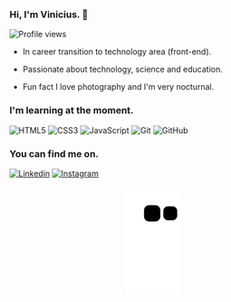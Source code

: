 <h3 align="left"> Hi, I'm Vinicius. 👋 </h1>

<p align="left"> <img src="https://komarev.com/ghpvc/?username=alvesvn&color=blue" alt="Profile views" /> </p>

- In career transition to technology area (front-end).

- Passionate about technology, science and education.

- Fun fact I love photography and I'm very nocturnal.

### I'm learning at the moment.
![HTML5](https://img.shields.io/badge/-html5-05122A?style=flat&logo=html5)
![CSS3](https://img.shields.io/badge/-css3-05122A?style=flat&logo=css3)
![JavaScript](https://img.shields.io/badge/-JavaScript-05122A?style=flat&logo=javascript)
![Git](https://img.shields.io/badge/-git-05122A?style=flat&logo=git)
![GitHub](https://img.shields.io/badge/-github-05122A?style=flat&logo=github)

### You can find me on.

[![Linkedin](https://img.shields.io/badge/-linkedin-05122A?style=flat&logo=linkedin)](https://www.linkedin.com/in/asvinicius/)
[![Instagram](https://img.shields.io/badge/-instagram-05122A?style=flat&logo=instagram)](https://www.instagram.com/alvezvini/)
<center>
	
![snake gif](https://github.com/alvesvn/alvesvn/blob/output/github-contribution-grid-snake.svg)

</center>
